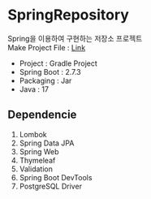 # SpringRepository
Spring을 이용하여 구현하는 저장소 프로젝트 <br>
Make Project File : [Link](https://start.spring.io/)
 - Project : Gradle Project
 - Spring Boot : 2.7.3
 - Packaging : Jar
 - Java : 17

## Dependencie
 1. Lombok
 2. Spring Data JPA
 3. Spring Web
 4. Thymeleaf
 5. Validation
 6. Spring Boot DevTools
 7. PostgreSQL Driver
